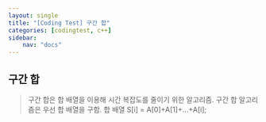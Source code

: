 ```yaml
---
layout: single
title: "[Coding Test] 구간 합"
categories: [codingtest, c++]
sidebar:
    nav: "docs"
---
```


## 구간 합
> 구간 합은 합 배열을 이용해 시간 복잡도를 줄이기 위한 알고리즘.
> 구간 합 알고리즘은 우선 합 배열을 구함.
> 합 배열 S[i] = A[0]+A[1]+...+A[i];
>